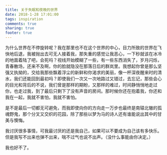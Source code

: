 ```yaml
---
title: 关于失眠和夜晚的世界
date: 2018-1-28 17:01:00
tags: inspiration
comments: true
sharing: true
footer: true
---
```


为什么世界在不停旋转呢？我在那里也不在这个世界的中心，目力所致的世界在飞快地后退，我被抛出去可无人接着我，那失重的感觉让我恶心，一下秒就该在冰冷的地面着陆了吧，会死吗？视线开始模糊了一些，有一些东西消失了，岁月闪烁，青春散场，还来不及啊，你的脸就隐没在那落日后的群岚里。我想起你曾是那么坚强又执拗的，交给我那些飘着浮尘的新鲜和你渴求的美丽，像一杯深夜醒来时的清水，我们还能回到最初吗？即使我们一次又一次地路过又错过，去忘记，那些会心的目光和背后的不说，我们曾是那样的期盼，又那样的难过，时间静悄悄地走过你，也走过我，到了最后只剩下了没有声音的房间。那时候你还在抱着我，你还和我在一起，我就不害怕，我就不害怕。

是不是最后一切都无可避免，而我即使向你的方向走一万步也最终是南辕北辙的孤魂野鬼，那个分叉又交织的花园，除了那些以梦为马的诗人还有谁能说出其中的甘美与懊悔。

我讨厌很多事情，可我最讨厌的还是我自己，如果可以不要成为自己该有多快乐。但是我写不出来也弹不出来，喘不过气也说不出声。（没什么事能由你决定。）

我也好不了。
